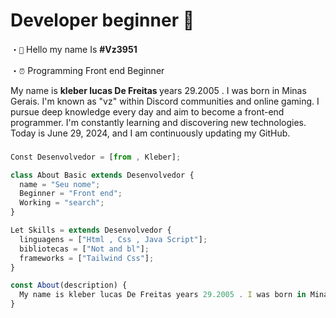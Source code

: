 

###

<h1>Developer beginner 👋</h1>

・`👋` Hello my name Is  **#Vz3951**

・`⏰` Programming Front end Beginner

<p>
My name is <strong>kleber lucas De Freitas </strong> years 29.2005 . I was born in Minas Gerais. I'm known as "vz" within Discord communities and online gaming. I pursue deep knowledge every day and aim to become a front-end programmer. I'm constantly learning and discovering new technologies. Today is June 29, 2024, and I am continuously updating my GitHub.</p>

###

```js
Const Desenvolvedor = [from , Kleber];

class About Basic extends Desenvolvedor {
  name = "Seu nome";
  Beginner = "Front end";
  Working = "search";
}

Let Skills = extends Desenvolvedor {
  linguagens = ["Html , Css , Java Script"];
  bibliotecas = ["Not and bl"];
  frameworks = ["Tailwind Css"];
}

const About(description) {
  My name is kleber lucas De Freitas years 29.2005 . I was born in Minas Gerais. I'm known as "vz" within Discord communities and online gaming. I pursue deep knowledge every day and aim to become a front-end programmer. I'm constantly learning and discovering new technologies. Today is June 29, 2024, and I am continuously updating my GitHub.
}
```


